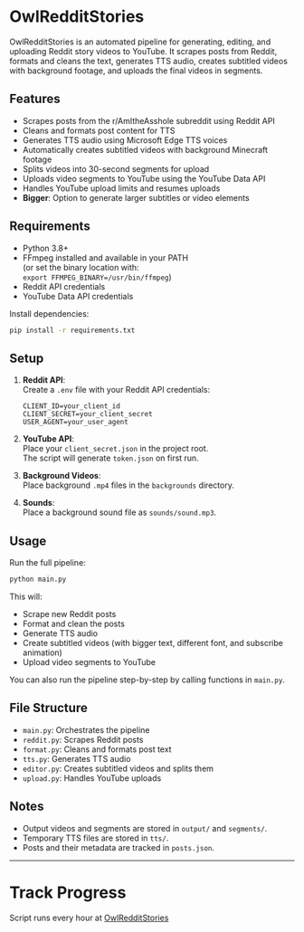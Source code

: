 # OwlRedditStories

OwlRedditStories is an automated pipeline for generating, editing, and uploading Reddit story videos to YouTube. It scrapes posts from Reddit, formats and cleans the text, generates TTS audio, creates subtitled videos with background footage, and uploads the final videos in segments.

## Features

- Scrapes posts from the r/AmItheAsshole subreddit using Reddit API
- Cleans and formats post content for TTS
- Generates TTS audio using Microsoft Edge TTS voices
- Automatically creates subtitled videos with background Minecraft footage
- Splits videos into 30-second segments for upload
- Uploads video segments to YouTube using the YouTube Data API
- Handles YouTube upload limits and resumes uploads
- **Bigger**: Option to generate larger subtitles or video elements

## Requirements

- Python 3.8+
- FFmpeg installed and available in your PATH  
  (or set the binary location with:  
  `export FFMPEG_BINARY=/usr/bin/ffmpeg`)
- Reddit API credentials
- YouTube Data API credentials

Install dependencies:

```sh
pip install -r requirements.txt
```

## Setup

1. **Reddit API**:  
   Create a `.env` file with your Reddit API credentials:
   ```
   CLIENT_ID=your_client_id
   CLIENT_SECRET=your_client_secret
   USER_AGENT=your_user_agent
   ```

2. **YouTube API**:  
   Place your `client_secret.json` in the project root.  
   The script will generate `token.json` on first run.

3. **Background Videos**:  
   Place background `.mp4` files in the `backgrounds` directory.

4. **Sounds**:  
   Place a background sound file as `sounds/sound.mp3`.

## Usage

Run the full pipeline:

```sh
python main.py
```

This will:
- Scrape new Reddit posts
- Format and clean the posts
- Generate TTS audio
- Create subtitled videos (with bigger text, different font, and subscribe animation)
- Upload video segments to YouTube

You can also run the pipeline step-by-step by calling functions in `main.py`.

## File Structure

- `main.py`: Orchestrates the pipeline
- `reddit.py`: Scrapes Reddit posts
- `format.py`: Cleans and formats post text
- `tts.py`: Generates TTS audio
- `editor.py`: Creates subtitled videos and splits them
- `upload.py`: Handles YouTube uploads

## Notes

- Output videos and segments are stored in `output/` and `segments/`.
- Temporary TTS files are stored in `tts/`.
- Posts and their metadata are tracked in `posts.json`.

---

# Track Progress

Script runs every hour at [OwlRedditStories](https://www.youtube.com/@OwlRedditStories)
